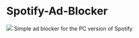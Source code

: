 # Spotify-Ad-Blocker
![](https://img.shields.io/github/downloads/theasern/Spotify-Ad-Blocker/total.svg?style=flat)
Simple ad blocker for the PC version of Spotify
